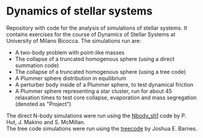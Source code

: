 # Dynamics of stellar systems
Repository with code for the analysis of simulations of stellar systems. It contains exercises for the course of Dynamics of Stellar Systems at University of Milano Bicocca.
The simulations run are:

- A two-body problem with point-like masses
- The collapse of a truncated homogenous sphere (using a direct summation code)
- The collapse of a truncated homogenous sphere (using a tree code)
- A Plummer sphere distribution in equilibrium
- A perturber body inside of a Plummer sphere, to test dynamical friction
- A Plummer sphere representing a star cluster, run for about 45 relaxation times to test core collapse, evaporation and mass segregation (denoted as "Project")

The direct N-body simulations were run using the [Nbody_sh1](https://www.ias.edu/exids/piet-hut-listing-n-body-starter-code) code by P. Hut, J. Makino and S. McMillan.\
The tree code simulations were run using the [treecode](https://home.ifa.hawaii.edu/users/barnes/treecode/treeguide.html) by Joshua E. Barnes.
